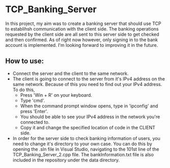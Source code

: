 # TCP_Banking_Server
In this project, my aim was to create a banking server that should use TCP to establihsh communication with the client side. The banking operations requested by the client side are all sent to this server side to get checked and then confirmed. As of right now however, only signing in to the bank account is implemented. I'm looking forward to improving it in the future.

## How to use:
- Connect the server and the client to the same network.
- The client is going to connect to the server from it's IPv4 address on the same network. Because of this you need to find out your IPv4 address. To do this,
  - Press 'Win + R' on your keyboard.
  - Type 'cmd'.
  - When the command prompt window opens, type in 'ipconfig' and press 'Enter'.
  - You should be able to see your IPv4 address in the network you're connected to.
  - Copy it and change the specified location of code in the CLIENT side.
- In order for the server side to check banking information of users, you need to change it's directory to your own case. You can do this by opening the .sln file in Visual Studio, navigating to the 101st line of the TCP_Banking_Server_2.cpp file. The bankInformation.txt file is also included in the repository under the data directory.
